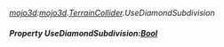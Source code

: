 _[mojo3d](../../modules/mojo3d/mojo3d-module.md):[mojo3d](../../modules/mojo3d/mojo3d-module.md).[TerrainCollider](../../modules/mojo3d/mojo3d-terraincollider.md).UseDiamondSubdivision_
##### Property UseDiamondSubdivision:[Bool](../../modules/wonkey/wonkey-types-bool.md)
